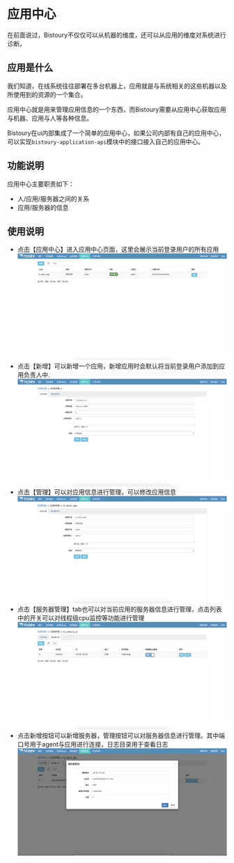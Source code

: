 # 应用中心

在前面说过，Bistoury不仅仅可以从机器的维度，还可以从应用的维度对系统进行诊断。

## 应用是什么

我们知道，在线系统往往部署在多台机器上，应用就是与系统相关的这些机器以及所使用到的资源的一个集合。

应用中心就是用来管理应用信息的一个东西，而Bistoury需要从应用中心获取应用与机器、应用与人等各种信息。

Bistoury在ui内部集成了一个简单的应用中心，如果公司内部有自己的应用中心，可以实现`bistoury-application-api`模块中的接口接入自己的应用中心。

## 功能说明

应用中心主要职责如下：
- 人/应用/服务器之间的关系
- 应用/服务器的信息

## 使用说明
- 点击【应用中心】进入应用中心页面，这里会展示当前登录用户的所有应用
![app](../image/app_panel.png)
- 点击【新增】可以新增一个应用，新增应用时会默认将当前登录用户添加到应用负责人中.
![app_add](../image/app_add.png)
- 点击【管理】可以对应用信息进行管理，可以修改应用信息
![app_info](../image/app_info.png)
- 点击【服务器管理】tab也可以对当前应用的服务器信息进行管理，点击列表中的开关可以对线程级cpu监控等功能进行管理
![app_server](../image/app_server.png)
- 点击新增按钮可以新增服务器，管理按钮可以对服务器信息进行管理。其中端口号用于agent与应用进行连接，日志目录用于查看日志
![app_server_manger](../image/app_server_manger.png)